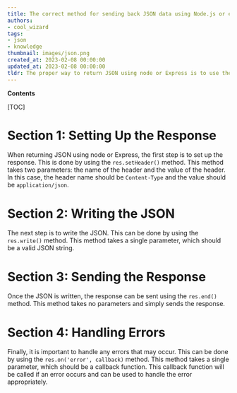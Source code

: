 ```yaml
---
title: The correct method for sending back JSON data using Node.js or express.js
authors:
- cool_wizard
tags:
- json
- knowledge
thumbnail: images/json.png
created_at: 2023-02-08 00:00:00
updated_at: 2023-02-08 00:00:00
tldr: The proper way to return JSON using node or Express is to use the res.json() function.
---
```


**Contents**

[TOC]

# Section 1: Setting Up the Response

When returning JSON using node or Express, the first step is to set up the response. This is done by using the `res.setHeader()` method. This method takes two parameters: the name of the header and the value of the header. In this case, the header name should be `Content-Type` and the value should be `application/json`.

# Section 2: Writing the JSON

The next step is to write the JSON. This can be done by using the `res.write()` method. This method takes a single parameter, which should be a valid JSON string.

# Section 3: Sending the Response

Once the JSON is written, the response can be sent using the `res.end()` method. This method takes no parameters and simply sends the response.

# Section 4: Handling Errors

Finally, it is important to handle any errors that may occur. This can be done by using the `res.on('error', callback)` method. This method takes a single parameter, which should be a callback function. This callback function will be called if an error occurs and can be used to handle the error appropriately.
